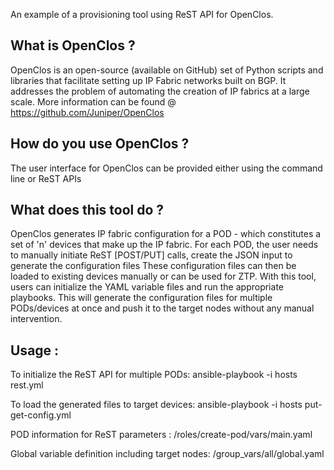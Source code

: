 An example of a provisioning tool using ReST API for OpenClos. 

What is OpenClos ?
------------------
OpenClos is an open-source (available on GitHub) set of Python scripts and libraries that facilitate setting up IP Fabric networks built on BGP. 
It addresses the problem of automating the creation of IP fabrics at a large scale. 
More information can be found @ https://github.com/Juniper/OpenClos

How do you use OpenClos ?
-------------------------
The user interface for OpenClos can be provided either using the command line or ReST APIs

What does this tool do ?
------------------------
OpenClos generates IP fabric configuration for a POD - which constitutes a set of 'n' devices that make up the IP fabric. 
For each POD, the user needs to manually initiate ReST [POST/PUT] calls, create the JSON input to generate the configuration files
These configuration files can then be loaded to existing devices manually or can be used for ZTP. 
With this tool, users can initialize the YAML variable files and run the appropriate playbooks. This will generate the configuration files for multiple PODs/devices at once and push it to the target nodes without any manual intervention. 

Usage : 
------
To initialize the ReST API for multiple PODs: 
ansible-playbook -i hosts rest.yml 

To load the generated files to target devices: 
ansible-playbook -i hosts put-get-config.yml

POD information for ReST parameters : 
/roles/create-pod/vars/main.yaml

Global variable definition including target nodes:
/group_vars/all/global.yaml


